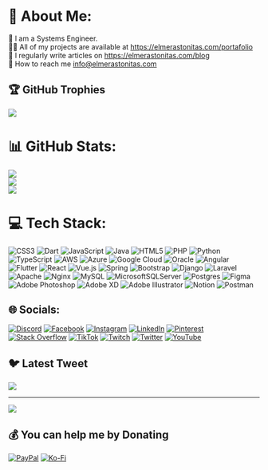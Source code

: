 # 💫 About Me:
🔭 I am a Systems Engineer.<br>
👨‍💻 All of my projects are available at https://elmerastonitas.com/portafolio<br>
📝 I regularly write articles on https://elmerastonitas.com/blog<br>
📧 How to reach me info@elmerastonitas.com

## 🏆 GitHub Trophies
![](https://github-profile-trophy.vercel.app/?username=elmerastonitas&theme=radical&no-frame=false&no-bg=false&margin-w=4)

# 📊 GitHub Stats:
![](https://github-readme-stats.vercel.app/api?username=elmerastonitas&theme=dark&hide_border=false&include_all_commits=true&count_private=true)<br />
![](https://github-readme-streak-stats.herokuapp.com/?user=elmerastonitas&theme=dark&hide_border=false)<br />
![](https://github-readme-stats.vercel.app/api/top-langs/?username=elmerastonitas&theme=dark&hide_border=false&include_all_commits=true&count_private=true&layout=compact)

# 💻 Tech Stack:
![CSS3](https://img.shields.io/badge/css3-%231572B6.svg?style=for-the-badge&logo=css3&logoColor=white)
![Dart](https://img.shields.io/badge/dart-%230175C2.svg?style=for-the-badge&logo=dart&logoColor=white)
![JavaScript](https://img.shields.io/badge/javascript-%23323330.svg?style=for-the-badge&logo=javascript&logoColor=%23F7DF1E)
![Java](https://img.shields.io/badge/java-%23ED8B00.svg?style=for-the-badge&logo=java&logoColor=white)
![HTML5](https://img.shields.io/badge/html5-%23E34F26.svg?style=for-the-badge&logo=html5&logoColor=white)
![PHP](https://img.shields.io/badge/php-%23777BB4.svg?style=for-the-badge&logo=php&logoColor=white)
![Python](https://img.shields.io/badge/python-3670A0?style=for-the-badge&logo=python&logoColor=ffdd54)
![TypeScript](https://img.shields.io/badge/typescript-%23007ACC.svg?style=for-the-badge&logo=typescript&logoColor=white)
![AWS](https://img.shields.io/badge/AWS-%23FF9900.svg?style=for-the-badge&logo=amazon-aws&logoColor=white)
![Azure](https://img.shields.io/badge/azure-%230072C6.svg?style=for-the-badge&logo=azure-devops&logoColor=white)
![Google
Cloud](https://img.shields.io/badge/Google%20Cloud-%234285F4.svg?style=for-the-badge&logo=google-cloud&logoColor=white)
![Oracle](https://img.shields.io/badge/Oracle-F80000?style=for-the-badge&logo=oracle&logoColor=white)
![Angular](https://img.shields.io/badge/angular-%23DD0031.svg?style=for-the-badge&logo=angular&logoColor=white)
![Flutter](https://img.shields.io/badge/Flutter-%2302569B.svg?style=for-the-badge&logo=Flutter&logoColor=white)
![React](https://img.shields.io/badge/react-%2320232a.svg?style=for-the-badge&logo=react&logoColor=%2361DAFB)
![Vue.js](https://img.shields.io/badge/vuejs-%2335495e.svg?style=for-the-badge&logo=vuedotjs&logoColor=%234FC08D)
![Spring](https://img.shields.io/badge/spring-%236DB33F.svg?style=for-the-badge&logo=spring&logoColor=white)
![Bootstrap](https://img.shields.io/badge/bootstrap-%23563D7C.svg?style=for-the-badge&logo=bootstrap&logoColor=white)
![Django](https://img.shields.io/badge/django-%23092E20.svg?style=for-the-badge&logo=django&logoColor=white)
![Laravel](https://img.shields.io/badge/laravel-%23FF2D20.svg?style=for-the-badge&logo=laravel&logoColor=white)
![Apache](https://img.shields.io/badge/apache-%23D42029.svg?style=for-the-badge&logo=apache&logoColor=white)
![Nginx](https://img.shields.io/badge/nginx-%23009639.svg?style=for-the-badge&logo=nginx&logoColor=white)
![MySQL](https://img.shields.io/badge/mysql-%2300f.svg?style=for-the-badge&logo=mysql&logoColor=white)
![MicrosoftSQLServer](https://img.shields.io/badge/Microsoft%20SQL%20Sever-CC2927?style=for-the-badge&logo=microsoft%20sql%20server&logoColor=white)
![Postgres](https://img.shields.io/badge/postgres-%23316192.svg?style=for-the-badge&logo=postgresql&logoColor=white)
![Figma](https://img.shields.io/badge/figma-%23F24E1E.svg?style=for-the-badge&logo=figma&logoColor=white) ![Adobe
Photoshop](https://img.shields.io/badge/adobephotoshop-%2331A8FF.svg?style=for-the-badge&logo=adobephotoshop&logoColor=white)
![Adobe XD](https://img.shields.io/badge/Adobe%20XD-470137?style=for-the-badge&logo=Adobe%20XD&logoColor=#FF61F6)
![Adobe
Illustrator](https://img.shields.io/badge/adobeillustrator-%23FF9A00.svg?style=for-the-badge&logo=adobeillustrator&logoColor=white)
![Notion](https://img.shields.io/badge/Notion-%23000000.svg?style=for-the-badge&logo=notion&logoColor=white)
![Postman](https://img.shields.io/badge/Postman-FF6C37?style=for-the-badge&logo=postman&logoColor=white)

## 🌐 Socials:
[![Discord](https://img.shields.io/badge/Discord-%237289DA.svg?logo=discord&logoColor=white)](https://discord.gg/Wj6MRjtwBW)
[![Facebook](https://img.shields.io/badge/Facebook-%231877F2.svg?logo=Facebook&logoColor=white)](https://facebook.com/elmerastonitasll)
[![Instagram](https://img.shields.io/badge/Instagram-%23E4405F.svg?logo=Instagram&logoColor=white)](https://instagram.com/elmerastonitas)
[![LinkedIn](https://img.shields.io/badge/LinkedIn-%230077B5.svg?logo=linkedin&logoColor=white)](https://linkedin.com/in/elmerastonitas)
[![Pinterest](https://img.shields.io/badge/Pinterest-%23E60023.svg?logo=Pinterest&logoColor=white)](https://pinterest.com/elmerastonitas)
[![Stack
Overflow](https://img.shields.io/badge/-Stackoverflow-FE7A16?logo=stack-overflow&logoColor=white)](https://stackoverflow.com/users/17413517)
[![TikTok](https://img.shields.io/badge/TikTok-%23000000.svg?logo=TikTok&logoColor=white)](https://tiktok.com/@elmerastonitas)
[![Twitch](https://img.shields.io/badge/Twitch-%239146FF.svg?logo=Twitch&logoColor=white)](https://twitch.tv/elmerastonitas)
[![Twitter](https://img.shields.io/badge/Twitter-%231DA1F2.svg?logo=Twitter&logoColor=white)](https://twitter.com/elmerastonitas)
[![YouTube](https://img.shields.io/badge/YouTube-%23FF0000.svg?logo=YouTube&logoColor=white)](https://youtube.com/@elmerastonitas)

## 🐦 Latest Tweet
[![](https://gtce.itsvg.in/api?username=elmerastonitas)](https://github.com/VishwaGauravIn/github-twitter-card-embed)

---
[![](https://visitcount.itsvg.in/api?id=elmerastonitas&icon=0&color=0)](https://visitcount.itsvg.in)

## 💰 You can help me by Donating
[![PayPal](https://img.shields.io/badge/PayPal-00457C?style=for-the-badge&logo=paypal&logoColor=white)](https://paypal.me/elmerastonitas)
[![Ko-Fi](https://img.shields.io/badge/Ko--fi-F16061?style=for-the-badge&logo=ko-fi&logoColor=white)](https://ko-fi.com/elmerastonitas)

